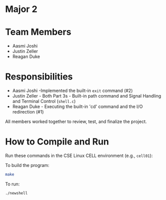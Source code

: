# Major 2

# Team Members
- Aasmi Joshi 
- Justin Zeller
- Reagan Duke

# Responsibilities
- Aasmi Joshi -Implemented the built-in `exit` command (#2) 
- Justin Zeller - Both Part 3s - Built-in path command and Signal Handling and Terminal Control (`shell.c`)
- Reagan Duke - Executing the built-in 'cd' command and the I/O redirection (#1)

All members worked together to review, test, and finalize the project.

# How to Compile and Run
Run these commands in the CSE Linux CELL environment (e.g., `cell01`): 

To build the program:
```bash
make
```

To run:
```
./newshell
```
